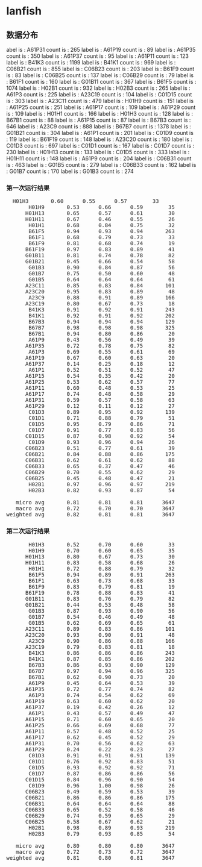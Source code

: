 # lanfish


## 数据分布
abel is : A61P31 	 count is : 265
label is : A61P19 	 count is : 89
label is : A61P35 	 count is : 350
label is : A61P37 	 count is : 95
label is : A61P11 	 count is : 123
label is : B41K3 	 count is : 1199
label is : B41K1 	 count is : 969
label is : C06B21 	 count is : 855
label is : C06B23 	 count is : 203
label is : B61F9 	 count is : 83
label is : C06B25 	 count is : 137
label is : C06B29 	 count is : 79
label is : B61F1 	 count is : 160
label is : G01B11 	 count is : 367
label is : B61F5 	 count is : 1074
label is : H02B1 	 count is : 932
label is : H02B3 	 count is : 265
label is : A61P3 	 count is : 225
label is : A23C19 	 count is : 104
label is : C01D15 	 count is : 303
label is : A23C11 	 count is : 479
label is : H01H9 	 count is : 151
label is : A61P25 	 count is : 251
label is : A61P17 	 count is : 109
label is : A61P29 	 count is : 109
label is : H01H1 	 count is : 166
label is : H01H3 	 count is : 128
label is : B67B1 	 count is : 88
label is : A61P15 	 count is : 87
label is : B67B3 	 count is : 646
label is : A23C9 	 count is : 888
label is : B67B7 	 count is : 1378
label is : G01B21 	 count is : 304
label is : A61P1 	 count is : 201
label is : C01D9 	 count is : 119
label is : B61F19 	 count is : 148
label is : A23C20 	 count is : 180
label is : C01D3 	 count is : 697
label is : C01D1 	 count is : 167
label is : C01D7 	 count is : 230
label is : H01H13 	 count is : 133
label is : C01D5 	 count is : 333
label is : H01H11 	 count is : 148
label is : A61P9 	 count is : 204
label is : C06B31 	 count is : 463
label is : G01B5 	 count is : 279
label is : C06B33 	 count is : 162
label is : G01B7 	 count is : 170
label is : G01B3 	 count is : 274

### 第一次运行结果
<pre>
  H01H3       0.60      0.55      0.57        33
       H01H9       0.53      0.66      0.59        35
      H01H13       0.65      0.57      0.61        30
      H01H11       0.67      0.46      0.55        26
       H01H1       0.68      0.84      0.75        32
       B61F5       0.94      0.93      0.94       263
       B61F1       0.68      0.79      0.73        33
       B61F9       0.81      0.68      0.74        19
      B61F19       0.97      0.83      0.89        41
      G01B11       0.81      0.74      0.78        82
      G01B21       0.45      0.66      0.54        58
       G01B3       0.90      0.84      0.87        56
       G01B7       0.75      0.50      0.60        48
       G01B5       0.64      0.64      0.64        61
      A23C11       0.85      0.83      0.84       101
      A23C20       0.95      0.83      0.89        48
       A23C9       0.88      0.91      0.89       166
      A23C19       0.80      0.67      0.73        18
       B41K3       0.91      0.92      0.91       243
       B41K1       0.92      0.91      0.92       202
       B67B3       0.94      0.94      0.94       129
       B67B7       0.98      0.98      0.98       325
       B67B1       0.94      0.80      0.86        20
       A61P9       0.43      0.56      0.49        39
      A61P35       0.72      0.78      0.75        82
       A61P3       0.69      0.55      0.61        69
      A61P19       0.67      0.60      0.63        20
      A61P37       0.14      0.25      0.18        12
       A61P1       0.52      0.51      0.52        47
      A61P15       0.54      0.35      0.42        20
      A61P25       0.53      0.62      0.57        77
      A61P11       0.60      0.48      0.53        25
      A61P17       0.74      0.48      0.58        29
      A61P31       0.59      0.57      0.58        63
      A61P29       0.12      0.11      0.12        27
       C01D3       0.89      0.95      0.92       139
       C01D1       0.71      0.88      0.79        51
       C01D5       0.95      0.79      0.86        71
       C01D7       0.91      0.77      0.83        56
      C01D15       0.87      0.98      0.92        54
       C01D9       0.93      0.96      0.94        26
      C06B23       0.51      0.77      0.61        39
      C06B21       0.84      0.88      0.86       175
      C06B31       0.62      0.61      0.62        88
      C06B33       0.65      0.37      0.47        46
      C06B29       0.70      0.55      0.62        29
      C06B25       0.45      0.48      0.47        21
       H02B1       0.97      0.96      0.97       219
       H02B3       0.82      0.93      0.87        54

   micro avg       0.81      0.81      0.81      3647
   macro avg       0.72      0.70      0.70      3647
weighted avg       0.82      0.81      0.81      3647
</pre>


### 第二次运行结果
<pre>
       H01H3       0.52      0.70      0.60        33
       H01H9       0.70      0.60      0.65        35
      H01H13       0.80      0.67      0.73        30
      H01H11       0.83      0.58      0.68        26
       H01H1       0.72      0.88      0.79        32
       B61F5       0.94      0.89      0.91       263
       B61F1       0.63      0.73      0.68        33
       B61F9       0.83      0.79      0.81        19
      B61F19       0.78      0.88      0.83        41
      G01B11       0.83      0.76      0.79        82
      G01B21       0.44      0.53      0.48        58
       G01B3       0.87      0.93      0.90        56
       G01B7       0.54      0.46      0.49        48
       G01B5       0.62      0.69      0.65        61
      A23C11       0.89      0.83      0.86       101
      A23C20       0.93      0.90      0.91        48
       A23C9       0.90      0.86      0.88       166
      A23C19       0.79      0.83      0.81        18
       B41K3       0.86      0.86      0.86       243
       B41K1       0.87      0.85      0.86       202
       B67B3       0.86      0.93      0.90       129
       B67B7       0.97      0.94      0.96       325
       B67B1       0.62      0.90      0.73        20
       A61P9       0.45      0.64      0.53        39
      A61P35       0.72      0.77      0.74        82
       A61P3       0.74      0.54      0.62        69
      A61P19       0.63      0.60      0.62        20
      A61P37       0.19      0.42      0.26        12
       A61P1       0.43      0.57      0.49        47
      A61P15       0.71      0.60      0.65        20
      A61P25       0.66      0.69      0.68        77
      A61P11       0.57      0.48      0.52        25
      A61P17       0.62      0.45      0.52        29
      A61P31       0.70      0.56      0.62        63
      A61P29       0.24      0.22      0.23        27
       C01D3       0.91      0.91      0.91       139
       C01D1       0.76      0.92      0.83        51
       C01D5       0.93      0.92      0.92        71
       C01D7       0.87      0.86      0.86        56
      C01D15       0.84      0.96      0.90        54
       C01D9       0.96      1.00      0.98        26
      C06B23       0.49      0.59      0.53        39
      C06B21       0.86      0.86      0.86       175
      C06B31       0.64      0.64      0.64        88
      C06B33       0.65      0.52      0.58        46
      C06B29       0.74      0.59      0.65        29
      C06B25       0.58      0.67      0.62        21
       H02B1       0.98      0.89      0.93       219
       H02B3       0.79      0.93      0.85        54

   micro avg       0.80      0.80      0.80      3647
   macro avg       0.72      0.73      0.72      3647
weighted avg       0.81      0.80      0.81      3647
</pre>
